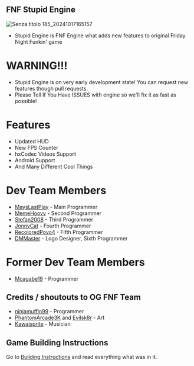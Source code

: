 ## FNF Stupid Engine
![Senza titolo 185_20241017165157](https://github.com/user-attachments/assets/7cf247bc-fee3-4b13-8811-d52ff8669c4e)

- Stupid Engine is FNF Engine what adds new features to original Friday Night Funkin' game
# WARNING!!!
- Stupid Engine is on very early development state! You can request new features though pull requests.
- Please Tell If You Have ISSUES with engine so we'll fix it as fast as possible!
# Features
- Updated HUD
- New FPS Counter
- hxCodec Videos Support
- Android Support
- And Many Different Cool Things
# Dev Team Members
- [MaysLastPlay](https://github.com/MaysLastPlayGithub) - Main Programmer
- [MemeHoovy](https://github.com/MemeHovy) - Second Programmer
- [Stefan2008](https://github.com/Stefan2008Github) - Third Programmer
- [JonnyCat](https://github.com/JonnyCatMeow) - Fourth Programmer
- [RecoloredPoyo4](https://github.com/Poyo2007) - Fifth Programmer
- [DMMaster](https://github.com/DMMaster636) - Logo Designer, Sixth Programmer
# Former Dev Team Members
- [Mcagabe19](https://github.com/mcagabe19) - Programmer
## Credits / shoutouts to OG FNF Team

- [ninjamuffin99](https://twitter.com/ninja_muffin99) - Programmer
- [PhantomArcade3K](https://twitter.com/phantomarcade3k) and [Evilsk8r](https://twitter.com/evilsk8r) - Art
- [Kawaisprite](https://twitter.com/kawaisprite) - Musician
## Game Building Instructions
Go to [Building Instructions](https://github.com/MaysLastPlays-Things/FNF-PlayEngine-Rework/blob/main/BUILD-INSTRUCTIONS.md) and read everything what was in it.

